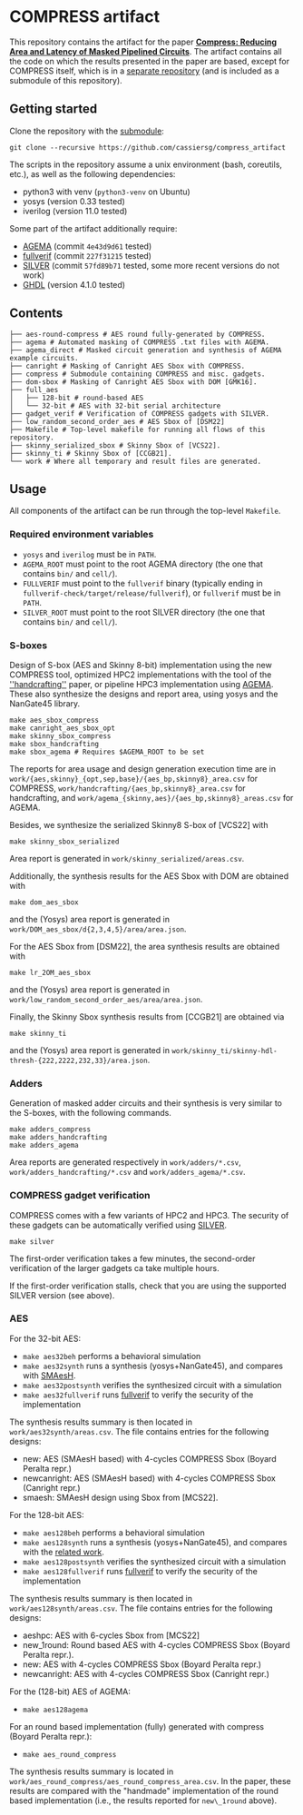 # COMPRESS artifact

This repository contains the artifact for the paper [**Compress: Reducing Area
and Latency of Masked Pipelined Circuits**](https://eprint.iacr.org/2023/1600).
The artifact contains all the code on which the results presented in the paper
are based, except for COMPRESS itself, which is in a [separate
repository](https://github.com/cassiersg/compress) (and is included as a
submodule of this repository).

## Getting started

Clone the repository with the [submodule](https://git-scm.com/book/en/v2/Git-Tools-Submodules):
```
git clone --recursive https://github.com/cassiersg/compress_artifact
```

The scripts in the repository assume a unix environment (bash, coreutils, etc.), as well as the following dependencies:

- python3 with venv (`python3-venv` on Ubuntu)
- yosys (version 0.33 tested)
- iverilog (version 11.0 tested)

Some part of the artifact additionally require:
- [AGEMA](https://github.com/Chair-for-Security-Engineering/AGEMA) (commit `4e43d9d61` tested)
- [fullverif](https://github.com/cassiersg/fullverif) (commit `227f31215` tested)
- [SILVER](https://github.com/Chair-for-Security-Engineering/SILVER) (commit `57fd89b71` tested, some more recent versions do not work)
- [GHDL](https://github.com/ghdl/ghdl) (version 4.1.0 tested)

## Contents

```
├── aes-round-compress # AES round fully-generated by COMPRESS.
├── agema # Automated masking of COMPRESS .txt files with AGEMA.
├── agema_direct # Masked circuit generation and synthesis of AGEMA example circuits.
├── canright # Masking of Canright AES Sbox with COMPRESS.
├── compress # Submodule containing COMPRESS and misc. gadgets.
├── dom-sbox # Masking of Canright AES Sbox with DOM [GMK16]. 
├── full_aes
│   ├── 128-bit # round-based AES
│   └── 32-bit # AES with 32-bit serial architecture
├── gadget_verif # Verification of COMPRESS gadgets with SILVER.
├── low_random_second_order_aes # AES Sbox of [DSM22]
├── Makefile # Top-level makefile for running all flows of this repository.
├── skinny_serialized_sbox # Skinny Sbox of [VCS22].
├── skinny_ti # Skinny Sbox of [CCGB21].
└── work # Where all temporary and result files are generated.
```

## Usage

All components of the artifact can be run through the top-level `Makefile`.

### Required environment variables

- `yosys` and `iverilog` must be in `PATH`.
- `AGEMA_ROOT` must point to the root AGEMA directory (the one that contains `bin/` and `cell/`).
- `FULLVERIF` must point to the `fullverif` binary (typically ending in `fullverif-check/target/release/fullverif`), or `fullverif` must be in `PATH`.
- `SILVER_ROOT` must point to the root SILVER directory (the one that contains `bin/` and `cell/`).

### S-boxes

Design of S-box (AES and Skinny 8-bit) implementation using the new COMPRESS
tool, optimized HPC2 implementations with the tool of the
[''handcrafting''](https://eprint.iacr.org/2022/252) paper, or pipeline HPC3
implementation using
[AGEMA](https://github.com/Chair-for-Security-Engineering/AGEMA).
These also synthesize the designs and report area, using yosys and
the NanGate45 library.
```
make aes_sbox_compress
make canright_aes_sbox_opt
make skinny_sbox_compress
make sbox_handcrafting
make sbox_agema # Requires $AGEMA_ROOT to be set
```
The reports for area usage and design generation execution time are in 
`work/{aes,skinny}_{opt,sep,base}/{aes_bp,skinny8}_area.csv` for COMPRESS,
`work/handcrafting/{aes_bp,skinny8}_area.csv` for handcrafting, and
`work/agema_{skinny,aes}/{aes_bp,skinny8}_areas.csv` for AGEMA.

Besides, we synthesize the serialized Skinny8 S-box of [VCS22] with
```
make skinny_sbox_serialized
```
Area report is generated in `work/skinny_serialized/areas.csv`.

Additionally, the synthesis results for the AES Sbox with DOM are obtained with
```
make dom_aes_sbox
```
and the (Yosys) area report is generated in `work/DOM_aes_sbox/d{2,3,4,5}/area/area.json`.

For the AES Sbox from [DSM22], the area synthesis results are obtained with 
```
make lr_2OM_aes_sbox
```
and the (Yosys) area report is generated in `work/low_random_second_order_aes/area/area.json`.

Finally, the Skinny Sbox synthesis results from [CCGB21] are obtained via
```
make skinny_ti
```
and the (Yosys) area report is generated in `work/skinny_ti/skinny-hdl-thresh-{222,2222,232,33}/area.json`.

### Adders

Generation of masked adder circuits and their synthesis is very similar to the
S-boxes, with the following commands.
```
make adders_compress
make adders_handcrafting
make adders_agema
```
Area reports are generated respectively in `work/adders/*.csv`,
`work/adders_handcrafting/*.csv` and `work/adders_agema/*.csv`.

### COMPRESS gadget verification

COMPRESS comes with a few variants of HPC2 and HPC3.
The security of these gadgets can be automatically verified using
[SILVER](https://github.com/chair-for-Security-Engineering/silver).
```
make silver
```

The first-order verification takes a few minutes, the second-order
verification of the larger gadgets ca take multiple hours.

If the first-order verification stalls, check that you are using the supported
SILVER version (see above).

### AES

For the 32-bit AES:

- `make aes32beh` performs a behavioral simulation
- `make aes32synth` runs a synthesis (yosys+NanGate45), and compares with [SMAesH](https://github.com/SIMPLE-Crypto/SMAesH).
- `make aes32postsynth` verifies the synthesized circuit with a simulation
- `make aes32fullverif` runs [fullverif](https://github.com/cassiersg/fullverif) to verify the security of the implementation

The synthesis results summary is then located in `work/aes32synth/areas.csv`. The file contains entries for the following designs:

- new: AES (SMAesH based) with 4-cycles COMPRESS Sbox (Boyard Peralta repr.) 
- newcanright: AES (SMAesH based) with 4-cycles COMPRESS Sbox (Canright repr.)
- smaesh: SMAesH design using Sbox from [MCS22]. 

For the 128-bit AES:
- `make aes128beh` performs a behavioral simulation
- `make aes128synth` runs a synthesis (yosys+NanGate45), and compares with the [related work](https://eprint.iacr.org/2022/252).
- `make aes128postsynth` verifies the synthesized circuit with a simulation
- `make aes128fullverif` runs [fullverif](https://github.com/cassiersg/fullverif) to verify the security of the implementation

The synthesis results summary is then located in `work/aes128synth/areas.csv`. The file contains entries for the following designs:

- aeshpc: AES with 6-cycles Sbox from [MCS22] 
- new\_1round: Round based AES with 4-cycles COMPRESS Sbox (Boyard Peralta repr.).
- new: AES with 4-cycles COMPRESS Sbox (Boyard Peralta repr.)
- newcanright: AES with 4-cycles COMPRESS Sbox (Canright repr.)

For the (128-bit) AES of AGEMA:
- `make aes128agema`

For an round based implementation (fully) generated with compress (Boyard Peralta repr.):
-  `make aes_round_compress`

The synthesis results summary is located in `work/aes_round_compress/aes_round_compress_area.csv`. In the paper, these results are compared with the "handmade" implementation of the round based implementation (i.e., the results reported for `new\_1round` above).  
